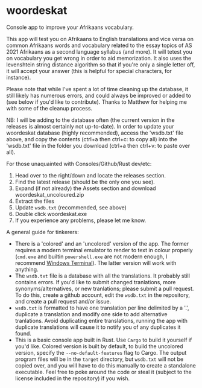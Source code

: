 # woordeskat
Console app to improve your Afrikaans vocabulary.

This app will test you on Afrikaans to English translations and vice versa on common Afrikaans words and vocabulary related to the essay topics of AS 2021 Afrikaans as a second language syllabus (and more). It will tetest you on vocabulary you get wrong in order to aid memorization. It also uses the levenshtein string distance algorithm so that if you're only a single letter off, it will accept your answer (this is helpful for special characters, for instance).

Please note that while I've spent a lot of time cleaning up the database, it still likely has numerous errors, and could always be improved or added to (see below if you'd like to contribute). Thanks to Matthew for helping me with some of the cleanup process. 

NB: I will be adding to the database often (the current version in the releases is almost certainly not up-to-date). In order to update your woordeskat database (highly recommended), access the 'wsdb.txt' file above, and copy the contents (ctrl+a then ctrl+c: to copy all) into the 'wsdb.txt' file in the folder you download (ctrl+a then ctrl+v: to paste over all).

For those unaquainted with Consoles/Github/Rust dev/etc: 
1. Head over to the right/down and locate the releases section.
2. Find the latest release (should be the only one you see).
3. Expand (if not already) the Assets section and download woordeskat_uncoloured.zip
4. Extract the files
5. Update `wsdb.txt` (recommended, see above)
6. Double click woordeskat.exe
7. If you experience any problems, please let me know.

A general guide for tinkerers:
- There is a 'colored' and an 'uncolored' version of the app. The former requires a modern terminal emulator to render to text in colour properly (`cmd.exe` and builtin `powershell.exe` are not modern enough, I recommend [Windows Terminal](https://www.microsoft.com/store/productId/9N0DX20HK701)). The latter version will work with anything.
- The `wsdb.txt` file is a database with all the translations. It probably still contains errors. If you'd like to submit changed tranlations, more synonyms/alternatives, or new tranlations; please submit a pull request. To do this, create a github account, edit the `wsdb.txt` in the repository, and create a pull request and/or issue.
- `wsdb.txt` is formatted to have one translation per line delimited by a '.', duplicate a translation and modify one side to add alternative tranlations. Avoid duplicating entire translations, running the app with duplicate translations will cause it to notify you of any duplicates it found.
- This is a basic console app built in Rust. Use `Cargo` to build it yourself if you'd like. Colored version is built by default, to build the uncolored version, specify the `--no-default-features` flag to Cargo. The output program files will be in the `target` directory, but `wsdb.txt` will not be copied over, and you will have to do this manually to create a standalone executable. Feel free to poke around the code or steal it (subject to the license included in the repository) if you wish.
